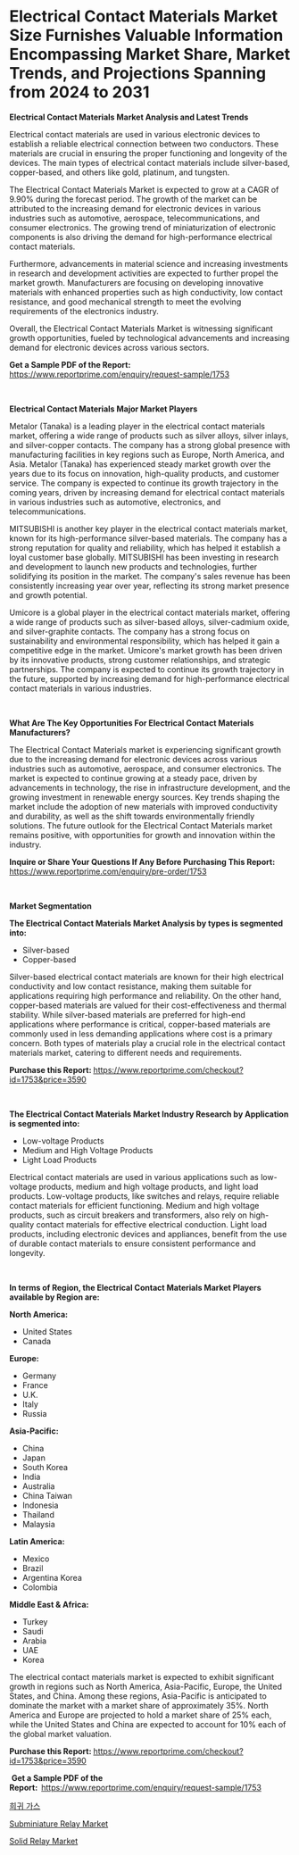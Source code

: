 <p><h1>Electrical Contact Materials Market Size Furnishes Valuable Information Encompassing Market Share, Market Trends, and Projections Spanning from 2024 to 2031</h1></p><p><strong>Electrical Contact Materials Market Analysis and Latest Trends</strong></p>
<p><p>Electrical contact materials are used in various electronic devices to establish a reliable electrical connection between two conductors. These materials are crucial in ensuring the proper functioning and longevity of the devices. The main types of electrical contact materials include silver-based, copper-based, and others like gold, platinum, and tungsten.</p><p>The Electrical Contact Materials Market is expected to grow at a CAGR of 9.90% during the forecast period. The growth of the market can be attributed to the increasing demand for electronic devices in various industries such as automotive, aerospace, telecommunications, and consumer electronics. The growing trend of miniaturization of electronic components is also driving the demand for high-performance electrical contact materials.</p><p>Furthermore, advancements in material science and increasing investments in research and development activities are expected to further propel the market growth. Manufacturers are focusing on developing innovative materials with enhanced properties such as high conductivity, low contact resistance, and good mechanical strength to meet the evolving requirements of the electronics industry.</p><p>Overall, the Electrical Contact Materials Market is witnessing significant growth opportunities, fueled by technological advancements and increasing demand for electronic devices across various sectors.</p></p>
<p><strong>Get a Sample PDF of the Report:&nbsp;</strong> <a href="https://www.reportprime.com/enquiry/request-sample/1753">https://www.reportprime.com/enquiry/request-sample/1753</a></p>
<p>&nbsp;</p>
<p><strong>Electrical Contact Materials Major Market Players</strong></p>
<p><p>Metalor (Tanaka) is a leading player in the electrical contact materials market, offering a wide range of products such as silver alloys, silver inlays, and silver-copper contacts. The company has a strong global presence with manufacturing facilities in key regions such as Europe, North America, and Asia. Metalor (Tanaka) has experienced steady market growth over the years due to its focus on innovation, high-quality products, and customer service. The company is expected to continue its growth trajectory in the coming years, driven by increasing demand for electrical contact materials in various industries such as automotive, electronics, and telecommunications.</p><p>MITSUBISHI is another key player in the electrical contact materials market, known for its high-performance silver-based materials. The company has a strong reputation for quality and reliability, which has helped it establish a loyal customer base globally. MITSUBISHI has been investing in research and development to launch new products and technologies, further solidifying its position in the market. The company's sales revenue has been consistently increasing year over year, reflecting its strong market presence and growth potential.</p><p>Umicore is a global player in the electrical contact materials market, offering a wide range of products such as silver-based alloys, silver-cadmium oxide, and silver-graphite contacts. The company has a strong focus on sustainability and environmental responsibility, which has helped it gain a competitive edge in the market. Umicore's market growth has been driven by its innovative products, strong customer relationships, and strategic partnerships. The company is expected to continue its growth trajectory in the future, supported by increasing demand for high-performance electrical contact materials in various industries.</p></p>
<p>&nbsp;</p>
<p><strong>What Are The Key Opportunities For Electrical Contact Materials Manufacturers?</strong></p>
<p><p>The Electrical Contact Materials market is experiencing significant growth due to the increasing demand for electronic devices across various industries such as automotive, aerospace, and consumer electronics. The market is expected to continue growing at a steady pace, driven by advancements in technology, the rise in infrastructure development, and the growing investment in renewable energy sources. Key trends shaping the market include the adoption of new materials with improved conductivity and durability, as well as the shift towards environmentally friendly solutions. The future outlook for the Electrical Contact Materials market remains positive, with opportunities for growth and innovation within the industry.</p></p>
<p><strong>Inquire or Share Your Questions If Any Before Purchasing This Report:</strong> <a href="https://www.reportprime.com/enquiry/pre-order/1753">https://www.reportprime.com/enquiry/pre-order/1753</a></p>
<p>&nbsp;</p>
<p><strong>Market Segmentation</strong></p>
<p><strong>The Electrical Contact Materials Market Analysis by types is segmented into:</strong></p>
<p><ul><li>Silver-based</li><li>Copper-based</li></ul></p>
<p><p>Silver-based electrical contact materials are known for their high electrical conductivity and low contact resistance, making them suitable for applications requiring high performance and reliability. On the other hand, copper-based materials are valued for their cost-effectiveness and thermal stability. While silver-based materials are preferred for high-end applications where performance is critical, copper-based materials are commonly used in less demanding applications where cost is a primary concern. Both types of materials play a crucial role in the electrical contact materials market, catering to different needs and requirements.</p></p>
<p><strong>Purchase this Report:&nbsp;</strong><a href="https://www.reportprime.com/checkout?id=1753&price=3590">https://www.reportprime.com/checkout?id=1753&price=3590</a></p>
<p>&nbsp;</p>
<p><strong>The Electrical Contact Materials Market Industry Research by Application is segmented into:</strong></p>
<p><ul><li>Low-voltage Products</li><li>Medium and High Voltage Products</li><li>Light Load Products</li></ul></p>
<p><p>Electrical contact materials are used in various applications such as low-voltage products, medium and high voltage products, and light load products. Low-voltage products, like switches and relays, require reliable contact materials for efficient functioning. Medium and high voltage products, such as circuit breakers and transformers, also rely on high-quality contact materials for effective electrical conduction. Light load products, including electronic devices and appliances, benefit from the use of durable contact materials to ensure consistent performance and longevity.</p></p>
<p>&nbsp;</p>
<p><strong>In terms of Region, the Electrical Contact Materials Market Players available by Region are:</strong></p>
<p>
    <p> <strong> North America: </strong>
        <ul>
            <li>United States</li>
            <li>Canada</li>
        </ul>
        </p> 
    <p> <strong> Europe: </strong>
        <ul>
            <li>Germany</li>
            <li>France</li>
            <li>U.K.</li>
            <li>Italy</li>
            <li>Russia</li>
        </ul>
        </p> 
    <p> <strong> Asia-Pacific: </strong>
        <ul>
            <li>China</li>
            <li>Japan</li>
            <li>South Korea</li>
            <li>India</li>
            <li>Australia</li>
            <li>China Taiwan</li>
            <li>Indonesia</li>
            <li>Thailand</li>
            <li>Malaysia</li>
        </ul>
        </p> 
    <p> <strong> Latin America: </strong>
        <ul>
            <li>Mexico</li>
            <li>Brazil</li>
            <li>Argentina Korea</li>
            <li>Colombia</li>
        </ul>
        </p> 
    <p> <strong> Middle East & Africa: </strong>
        <ul>
            <li>Turkey</li>
            <li>Saudi</li>
            <li>Arabia</li>
            <li>UAE</li>
            <li>Korea</li>
        </ul>
    </p>
    </p>
<p><p>The electrical contact materials market is expected to exhibit significant growth in regions such as North America, Asia-Pacific, Europe, the United States, and China. Among these regions, Asia-Pacific is anticipated to dominate the market with a market share of approximately 35%. North America and Europe are projected to hold a market share of 25% each, while the United States and China are expected to account for 10% each of the global market valuation.</p></p>
<p><strong>Purchase this Report: </strong><a href="https://www.reportprime.com/checkout?id=1753&price=3590">https://www.reportprime.com/checkout?id=1753&price=3590</a></p>
<p>&nbsp;<strong>Get a Sample PDF of the Report:&nbsp;&nbsp;</strong><a href="https://www.reportprime.com/enquiry/request-sample/1753">https://www.reportprime.com/enquiry/request-sample/1753</a></p>
<p><strong></strong></p>
<p><p><a href="https://medium.com/@fabiancobuc20222022/%ED%9D%AC%EA%B7%80-%EA%B0%80%EC%8A%A4-%EC%8B%9C%EC%9E%A5-%EA%B7%9C%EB%AA%A8-cagr-%ED%8A%B8%EB%A0%8C%EB%93%9C-2024-2030-9bd112959bf2">희귀 가스</a></p><p><a href="https://github.com/lylyparadise/Market-Research-Report-List-2/blob/main/subminiature-relay-market.md">Subminiature Relay Market</a></p><p><a href="https://github.com/johnbach50/Market-Research-Report-List-2/blob/main/solid-relay-market.md">Solid Relay Market</a></p></p>